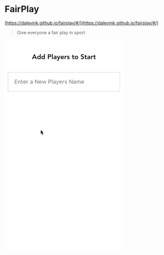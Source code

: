 # FairPlay
[https://dalevink.github.io/fairplay/#/](https://dalevink.github.io/fairplay/#/)

> Give everyone a fair play in sport

![FairPlay Screen Recording](https://github.com/dalevink/fairplay/blob/master/src/assets/fairplay-screen-recording.gif)

